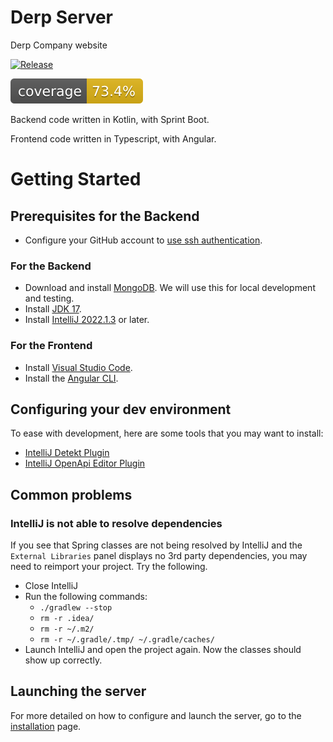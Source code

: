 # Derp Server
Derp Company website 

[![Release](https://github.com/DerpCompany/DerpServer/actions/workflows/Release.yml/badge.svg)](https://github.com/DerpCompany/DerpServer/actions/workflows/Release.yml)

![Code Coverage](.github/badges/jacoco.svg)

Backend code written in Kotlin, with Sprint Boot.

Frontend code written in Typescript, with Angular.

# Getting Started

## Prerequisites for the Backend
- Configure your GitHub account to [use ssh authentication](https://docs.github.com/en/authentication/connecting-to-github-with-ssh/generating-a-new-ssh-key-and-adding-it-to-the-ssh-agent).
### For the Backend
- Download and install [MongoDB](https://www.mongodb.com/try/download/community). We will use this for local development and testing.
- Install [JDK 17](https://www.oracle.com/java/technologies/downloads/).
- Install [IntelliJ 2022.1.3](https://www.jetbrains.com/idea/download/) or later.
### For the Frontend
- Install [Visual Studio Code](https://code.visualstudio.com/). 
- Install the [Angular CLI](https://angular.io/cli).

## Configuring your dev environment

To ease with development, here are some tools that you may want to install:
- [IntelliJ Detekt Plugin](https://plugins.jetbrains.com/plugin/10761-detekt)
- [IntelliJ OpenApi Editor Plugin](https://plugins.jetbrains.com/plugin/14837-openapi-swagger-editor)

## Common problems

### IntelliJ is not able to resolve dependencies

If you see that Spring classes are not being resolved by IntelliJ and the `External Libraries` panel displays no 3rd party
dependencies, you may need to reimport your project. Try the following.

- Close IntelliJ
- Run the following commands:
  - `./gradlew --stop`
  - `rm -r .idea/`
  - `rm -r ~/.m2/`
  - `rm -r ~/.gradle/.tmp/ ~/.gradle/caches/`
- Launch IntelliJ and open the project again. Now the classes should show up correctly.

## Launching the server

For more detailed on how to configure and launch the server, go to the [installation](INSTALL.md) page.